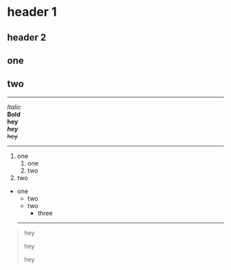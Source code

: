 # header 1
## header 2
one
-
two
-
---
*Italic*  
**Bold**  
 __hey__  
***hey***  
~~hey~~

---
1. one  
   1. one  
   2. two
3. two
* one
  + two
  + two
    - three
  ---
> hey
>
> hey
>
> hey
> 

